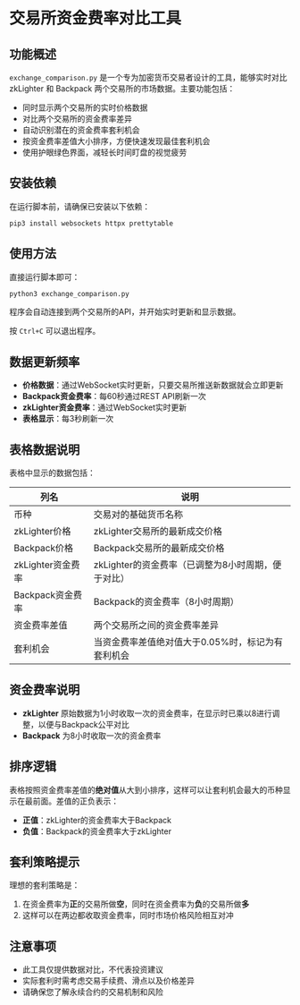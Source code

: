 # 交易所资金费率对比工具

## 功能概述

`exchange_comparison.py` 是一个专为加密货币交易者设计的工具，能够实时对比 zkLighter 和 Backpack 两个交易所的市场数据。主要功能包括：

- 同时显示两个交易所的实时价格数据
- 对比两个交易所的资金费率差异
- 自动识别潜在的资金费率套利机会
- 按资金费率差值大小排序，方便快速发现最佳套利机会
- 使用护眼绿色界面，减轻长时间盯盘的视觉疲劳

## 安装依赖

在运行脚本前，请确保已安装以下依赖：

```bash
pip3 install websockets httpx prettytable
```

## 使用方法

直接运行脚本即可：

```bash
python3 exchange_comparison.py
```

程序会自动连接到两个交易所的API，并开始实时更新和显示数据。

按 `Ctrl+C` 可以退出程序。

## 数据更新频率

- **价格数据**：通过WebSocket实时更新，只要交易所推送新数据就会立即更新
- **Backpack资金费率**：每60秒通过REST API刷新一次
- **zkLighter资金费率**：通过WebSocket实时更新
- **表格显示**：每3秒刷新一次

## 表格数据说明

表格中显示的数据包括：

| 列名 | 说明 |
|------|------|
| 币种 | 交易对的基础货币名称 |
| zkLighter价格 | zkLighter交易所的最新成交价格 |
| Backpack价格 | Backpack交易所的最新成交价格 |
| zkLighter资金费率 | zkLighter的资金费率（已调整为8小时周期，便于对比） |
| Backpack资金费率 | Backpack的资金费率（8小时周期） |
| 资金费率差值 | 两个交易所之间的资金费率差异 |
| 套利机会 | 当资金费率差值绝对值大于0.05%时，标记为有套利机会 |

## 资金费率说明

- **zkLighter** 原始数据为1小时收取一次的资金费率，在显示时已乘以8进行调整，以便与Backpack公平对比
- **Backpack** 为8小时收取一次的资金费率

## 排序逻辑

表格按照资金费率差值的**绝对值**从大到小排序，这样可以让套利机会最大的币种显示在最前面。差值的正负表示：
- **正值**：zkLighter的资金费率大于Backpack
- **负值**：Backpack的资金费率大于zkLighter

## 套利策略提示

理想的套利策略是：
1. 在资金费率为**正**的交易所做**空**，同时在资金费率为**负**的交易所做**多**
2. 这样可以在两边都收取资金费率，同时市场价格风险相互对冲

## 注意事项

- 此工具仅提供数据对比，不代表投资建议
- 实际套利时需考虑交易手续费、滑点以及价格差异
- 请确保您了解永续合约的交易机制和风险 